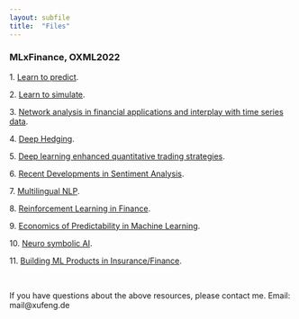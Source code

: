 ```yaml
---
layout: subfile
title:  "Files"
---
```

### MLxFinance, OXML2022

<p>1.  <a href="https://1drv.ms/b/s!Aj5Wzf1H1zZIgcdB9yMATohKfqRUAg?e=nS2qhG">Learn to predict</a>.</p>
<p>2.  <a href="https://1drv.ms/b/s!Aj5Wzf1H1zZIgcc_GhhJd7WOJdNbOA?e=DDk5MD">Learn to simulate</a>.</p>
<p>3.  <a href="https://1drv.ms/b/s!Aj5Wzf1H1zZIgcdI3qAez-F5alsjNw?e=SaVglz">Network analysis in financial applications and interplay with time series data</a>.</p>
<p>4.  <a href="https://1drv.ms/b/s!Aj5Wzf1H1zZIgcc7zqR6o9u5qmiVEw?e=E4InoI">Deep Hedging</a>.</p>
<p>5.  <a href="https://1drv.ms/b/s!Aj5Wzf1H1zZIgcc-vu4gr08EIaMFwg?e=3zZUyy">Deep learning enhanced quantitative trading strategies</a>.</p>
<p>6.  <a href="https://1drv.ms/b/s!Aj5Wzf1H1zZIgcdMkd7i2s2nzwHLtQ?e=dHmnPH">Recent Developments in Sentiment Analysis</a>.</p>
<p>7.  <a href="https://1drv.ms/b/s!Aj5Wzf1H1zZIgcdP3oZbO4U54vuRZQ?e=V06M8I">Multilingual NLP</a>.</p>
<p>8.  <a href="https://1drv.ms/b/s!Aj5Wzf1H1zZIgcdEwv4t70rfYZL9oA?e=aZZ1dx">Reinforcement Learning in Finance</a>.</p>
<p>9.  <a href="https://1drv.ms/b/s!Aj5Wzf1H1zZIgcc9x9X2swbf7R4AyQ?e=8rVtfZ">Economics of Predictability in Machine Learning</a>.</p>
<p>10.  <a href="https://1drv.ms/b/s!Aj5Wzf1H1zZIgcdCJgK4JNoXT-mqtA?e=FLfy39">Neuro symbolic AI</a>.</p>
<p>11.  <a href="https://1drv.ms/b/s!Aj5Wzf1H1zZIgcdDvo5zyBySn0umVg?e=zMz5RR">Building ML Products in Insurance/Finance</a>.</p>

<br />
<p> If you have questions about the above resources, please contact me. Email: <a href:" mailto:mail@xufeng.de">mail@xufeng.de</a></p>

